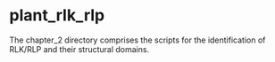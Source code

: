 # plant_rlk_rlp
The chapter_2 directory comprises the scripts for the identification of RLK/RLP and their structural domains.
